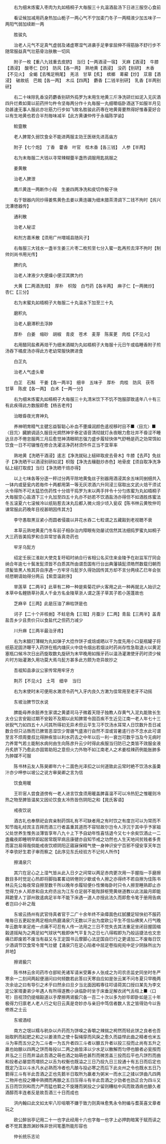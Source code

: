 <!-- { "loadSidebar": true } -->
　　右为细末炼蜜入枣肉为丸如梧桐子大毎服三十丸温酒盐汤下日进三服空心食前

　　看证候加减用药身热加山栀子一两心气不宁加麦门冬子一两精液少加五味子一两阳气弱加续断一两

　　胜骏丸

　　治老人元气不足真气虚弱及诸虚寒湿气进袭手足拳挛屈伸不得筋脉不舒行步不随常服益真气壮筋骨治肤散一切风

　　附子一枚【重八九钱重去皮脐】　当归【一两酒浸一宿】　天麻【酒浸】　牛膝【酒浸】　酸枣仁【炒】　防风【各一两】　熟地黄【酒浸】　没药【别研】　木香【不见火】　全蝎【去嘴足稍尾】　羌活　甘草【炙】　槟榔　萆薢【炒】　苁蓉【酒浸】　破故纸　巴戟【各一两】　木瓜【四两】　麝香【二钱半别研】　乳香【半两别研】

　　右二十味除乳香没药麝香别研外捣罗为末用生地黄三斤净洗研烂如泥入无灰酒四升烂煮如膏以前药拌匀杵令坚毎两分作十丸毎服一丸细嚼临卧酒送下如服半月见効甚速无事人服此亦壮筋力行步如飞故名胜骏此药専在地黄膏要熬得好惟春夏好合以有生地黄也若合半剂毎味减半【此方黄谦仲传于永福陈学谕】

　　鲙韲散

　　老人脾胃久弱饮食全不能进两服主効王医继先进高庙方

　　附子【七个炮】　丁香　藿香　叶官　桂木香【各三钱】　人参【半两】

　　右为末毎服二大钱以寻常辣糊虀半盏热调服用匙挑服之

　　姜黄散

　　治老人脾泄

　　鹰爪黄连一两断作小叚　生姜四两净洗和皮切作骰子块

　　右于银器内同炒得姜焦黄色去姜以黄连碾为细末腊茶清调下二钱不拘时【呉兴沈漕徳器传】

　　通利散

　　治老人秘涩

　　和剂方嘉禾散【须用广州増城县随风子】

　　右毎服三大钱水一盏半生姜三片枣二枚煎至七分入蜜一匙再煎去滓不拘时【制帅刘尚书用光传】

　　脾约丸

　　治老人津液少大便燥小便涩其脾为约

　　大黄【二两酒洗焙】　厚朴　枳殻　白芍药【各半两】　麻子仁【一两微炒】　杏仁【三分】

　　右为末蜜丸如梧桐子大毎服二十丸温水下加至三十丸

　　磨积丸

　　治老人磨滞积去浮肿

　　厚朴　白姜　缩砂　胡椒　青皮　苍术　麦芽　陈茱茰　肉桂【不见火】

　　右用醋同盐煮再焙干为细末酒糊为丸如梧桐子大毎服十元日午或临睡香附子煎汤吞下橘皮汤亦得此方老幼常服快脾进食

　　白芷丸

　　治老人气虚头晕

　　白芷　石斛　干姜【各一两半】　细辛　五味子　厚朴　肉桂　防风　茯苓　甘草　陈皮【各一两】　白术【一两一分】

　　右为细末炼蜜丸如梧桐子大毎服三十丸清米饮下不饥不饱服邵致逺年八十有三有此疾得此方数服即愈【杨吉老传】

　　治眼昏夜光育神丸

　　养神明育精气主徤忘益智聪心补血不壅燥润颜色逺视移时目不■〈目巟〉■〈目巟〉臓腑调适久服目光烱然神宇泰定语音清彻就灯永夜眼力愈壮并不昏涩不睡达旦亦不倦怠服两三月后愈觉神清眼眀志强力盛步履轻快体气舒畅是药之効常饵如饮食一日不可辍惟在修合洗濯洁净药材须件件正当不宜草率

　　熟地黄【洗晒干酒浸】逺志【净洗就砧上槌碎取皮去骨木】牛膝【去芦】免丝子【净洗晒干以酒浸别研如泥】枳殻【净洗去穰麸炒赤色】地骨皮【须自取净洗净砧上槌打取皮】当归【净洗晒干焙亦得】

　　以上七味各等分逐一秤过分两平除地黄兔丝子别器用酒浸其余五味同剉细共入一钵内或甆瓮内若毎件十两都用第一等无灰浓酒六升同浸三宿取出文武火焙干须试火令得所不可太猛恐伤药性十分焙干捣罗为末以两手拌令十分匀炼蜜为丸如梧桐子大毎服空心盐酒下三十丸加至四五十丸亦不妨若不饮酒盐汤亦得但不如酒胜炼蜜法冬五滚夏六七滚候冷以纸贴惹去沫丸后都入微火焙少顷入瓮収【陈书林云黄牧仲司谏常服此药晚年目视甚眀因传其方】

　　李守愚取黒豆紧小而圆者侵晨以井花水吞二七粒谓之五藏榖到老视聴不衰

　　本草云熟地黄麦门冬车前子相杂治内障眼有効屡试信然其法细捣罗蜜丸如桐子大三药皆美捣罗和合异常甘香真竒药也

　　牢牙乌髭方

　　绍定壬辰江淮赵大使克复旴昭时纳合行省相公名买住来金陵予在赵监军厅同会纳合年逾七十鬓发髭须皆不白质其所由谓吾国有行台出典藩镇髭须皓然数载归朝而须髪皆黒人恠其异自序遇一方牢牙乌髭岁久得効因传其方却不言分两续乙巳年会张经厯朝请始得分两云【紫壶温尉序】

　　旱莲草【二两半】此草有二种一种是紫菊花炉火客用之此一种再就北人始识之本草中名鲤肠草孙真人千金方名金陵草浙人谓之莲子草其子若小莲蓬故也

　　芝麻辛【三两】此是压油了麻枯饼是也

　　诃子【二十个并核剉】不蛀皂角【三铤】月蚕沙【二两】青盐【三两半】盖青盐吾乡少且贵价只以食盐代之但药力减少

　　川升麻【三两半最治牙疼】

　　右为末醋打薄糊为丸如弹子大捻作饼子或焙或晒以干为度先用小口甆瓶罐子将纸筋泥固济曝干入药饼在瓶内煻灰火中烧令烟出若烟淡时药尚存性急取退火以黄泥塞瓶口候冷次日出药旋取数丸旋研为末早晚用如揩牙药以温汤灌潄使牙药时须少候片时方始灌潄久用功莫大焉乌髭方甚多此方颇为竒异故抄之

　　吾祖知县承议公家传常用牢牙方

　　荆芥【不见火】　土芎　细辛　当归

　　右为末使时未可便用水潄须令药气入牙内良久方潄为佳常用至老牙不动摇

　　东坡治脾节饮水说

　　脾能母养余脏养生家谓之黄婆司马子微着天隠子独教人存黄气入泥丸能致长生太仓公言安榖过期不安榖不及期以此知脾胃令固百疾不生近见江南一老人年七十三状貎气力如四五十人问其所得初无异术但云平生习不饮汤水耳常人日饮数升吾日减数合但只沾唇而已脾胃恶湿饮少胃疆气盛液行自然不湿或冐暑逺行亦不念水此可谓至言不烦周曼叔比得肿疾皆以利水药去之中年以后一利一衰岂可数乎当及今无病时力养胃气若土能制水病何由生向陈彦升云少时得此疾服当归防已之类皆不效服金液丹炙脐下乃愈此亦固胃助阳之意但火力外物不如江南老人之术姜桂辣药例能胀肺多为肿媒不可服

　　陈书林云友人陈昊卿年六十二面色光泽扣之以何道致此云常时絶不饮汤水虽羮汁亦少呷参以坡公之说方审昊卿之言为信

　　饮食用暖

　　王玠宻人尝食道傍有一老人进言饮食须用暖盖脾喜温不可以冷热犯之惟暖则冷热之物至脾皆温矣又因论饮食太冷热皆伤阴阳之和【晁氏客语】

　　戒夜饮说

　　酒古礼也奉祭祀会宾亲制药饵礼有不可缺者用之有时饮之有度岂可以为常而不知节哉礼经宾主百拜而酒三行者盖重其道而不容轻故尔岂令人浮沉于其中乎予家祖父处世养生惟务淡薄皆享年八九十上下予自幼年性喜恬退今又七十余矣饮酒止一二盏纔夜即睡明早即起居常既罕病且康徤亦自知节戒之功然也人生天地间贫贱者多贵而富岂易得哉倘能戒夜饮顺阴阳正寤寐保精气使一身神识安宁百邪不侵安享天年岂不幸欤好生君子审而察之【此序见东氏经验方不记何人所作】

　　擦涌泉穴

　　其穴在足心之上湿气皆从此入日夕之间常以两足赤肉更次用一手握指一手磨擦数目多时觉足心热即将脚指畧畧动转倦则少歇或令人擦之亦得终不若自擦为佳陈书林云先公毎夜常自擦至数千所以晚年歩履轻便仆性懒毎卧时只令人擦至睡熟即止亦觉得力乡人郑彦和自太府丞出为江东仓足弱不能陛辞枢筦黄继道教以此法踰月即能拜跪霅人丁邵州致逺病足半年不能下床遇一道人亦授此法久而即愈令笔于册用告病者岂曰小补之哉

　　东坡云扬州有武官侍真者官于二广十余年终不染瘴面色红腻腰足轻快初不服药唯毎日五更起坐两足相向热磨涌泉穴无数以汗出为度欧公平生不信仙佛笑人行气晚年云数年来足疮一点痛不可忍有人传一法用之三日不觉失去其法重足坐闭目握固缩榖道摇飐为之两足如气球状气极即休气平复为之日七八得暇即为乃般运捷法也文忠痛已即废若不废当有益又与王定国书云摩脚心法定国自巳行之更请加二不废毎日饮少酒调节饮食常令胃气壮徤【涌泉穴在足心陷者中屈足卷指宛宛中足少阴脉所出为井地】

　　擦肾腧穴

　　陈书林云余司药市仓部轮羌诸军请米受筹乡人张成之为司农丞监史同坐时冬严寒余一二刻间两起便溺问曰何频数若此答曰天寒自应如是张云某不问冬夏只早晚两次余谂之曰有导引之术乎曰然余曰旦夕当北面因暇専往叩请荷其口授曰某先为李文定公家壻妻弟少年遇人有所得遂教小诀临卧时坐于床垂足解衣闭气舌柱上■〈口咢〉目视顶仍提缩榖道以手摩擦两肾腧穴各一百二十次以多为妙毕即卧如是三十年极得力归禀老人老人行之旬日云真是竒妙亦与亲旧中笃信者数人言之皆得効今以告修炼之士云

　　东坡酒经

　　南方之氓以糯与秔杂以卉药而为饼嗅之香嚼之辣揣之枵然而轻此饼之良者也吾始取麫而起肥之和之以姜液烝之使十裂绳穿而风戾之愈久而益悍此曲之精者也米五斗为率而五分之为二斗者一为五升者四三斗者以酿五升者以投三投而止尚有五升之羸也始酿以四两之饼而毎投以二两之曲皆泽以少水足以散解而匀停也酿者必瓮按而井泓之三日而井溢此吾酒之萌也酒之始萌也甚烈而微苦盖三投而后平也凡饼烈而曲和投者必屡尝而増损之以舌为权衡也既溢之三日乃投九日三投通十有五日而后定也既定乃注以斗水凡水必熟而冷者也凡酿与投必寒之而后下此炎州之令也既水五日乃篘得三斗有半此吾酒之正也先篘半日取所为羸者为粥米一而水三之揉以饼曲凡四两二物并也投之糟中熟撋而再酿之五日压得斗有半此吾酒之少劲者也劲正合为四斗又五日而饮则和而力严而猛也篘之不旋踵而粥投之少留则糟枯中风而致酒病也酿久者酒醇而丰连者反是故吾酒三十日而成也

　　洪内翰曰此文如太牢八珍咀嚼不嫌于致力则真味愈隽永令附编与耆英喜文章者玩之

　　欧公醉翁亭记用二十一也字此经用十六也字毎一也字上必押韵暗寓于赋而读之者不觉其激昂渊妙殊非世间笔墨所能形容也

　　仲长统乐志论

